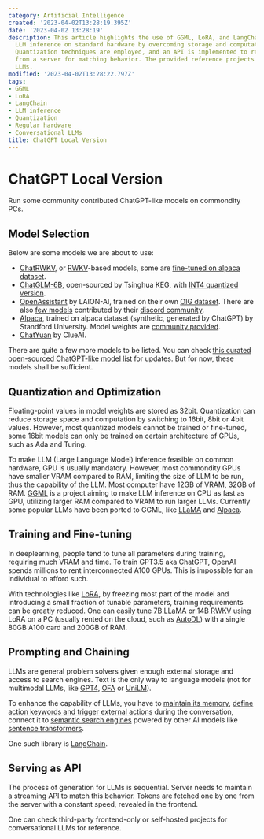 ```yaml
---
category: Artificial Intelligence
created: '2023-04-02T13:28:19.395Z'
date: '2023-04-02 13:28:19'
description: This article highlights the use of GGML, LoRA, and LangChain to improve
  LLM inference on standard hardware by overcoming storage and computation limitations.
  Quantization techniques are employed, and an API is implemented to retrieve tokens
  from a server for matching behavior. The provided reference projects focus on conversational
  LLMs.
modified: '2023-04-02T13:28:22.797Z'
tags:
- GGML
- LoRA
- LangChain
- LLM inference
- Quantization
- Regular hardware
- Conversational LLMs
title: ChatGPT Local Version
---
```


# ChatGPT Local Version
 
Run some community contributed ChatGPT-like models on commondity PCs.
 
## Model Selection
 
Below are some models we are about to use:
 
- [ChatRWKV](https://github.com/BlinkDL/ChatRWKV), or [RWKV](https://github.com/BlinkDL/RWKV-LM)-based models, some are [fine-tuned on alpaca dataset](https://huggingface.co/spaces/Hazzzardous/RWKV-Instruct).
- [ChatGLM-6B](https://github.com/THUDM/ChatGLM-6B), open-sourced by Tsinghua KEG, with [INT4 quantized version](https://huggingface.co/silver/chatglm-6b-int4-slim).
- [OpenAssistant](https://huggingface.co/OpenAssistant) by LAION-AI, trained on their own [OIG dataset](https://huggingface.co/datasets/laion/OIG). There are also [few models](https://huggingface.co/Rallio67) contributed by their [discord community](https://ykilcher.com/open-assistant-discord).
- [Alpaca](https://github.com/tatsu-lab/standford_alpaca), trained on alpaca dataset (synthetic, generated by ChatGPT) by Standford University. Model weights are [community provided](https://github.com/antimatter15/alpaca.cpp).
- [ChatYuan](https://huggingface.co/ClueAI/ChatYuan-large-v1) by ClueAI.
 
There are quite a few more models to be listed. You can check [this curated open-sourced ChatGPT-like model list](https://github.com/nichtdax/awesome-totally-open-chatgpt) for updates. But for now, these models shall be sufficient.
 
## Quantization and Optimization
 
Floating-point values in model weights are stored as 32bit. Quantization can reduce storage space and computation by switching to 16bit, 8bit or 4bit values. However, most quantized models cannot be trained or fine-tuned, some 16bit models can only be trained on certain architecture of GPUs, such as Ada and Turing.
 
To make LLM (Large Language Model) inference feasible on common hardware, GPU is usually mandatory. However, most commondity GPUs have smaller VRAM compared to RAM, limiting the size of LLM to be run, thus the capability of the LLM. Most computer have 12GB of VRAM, 32GB of RAM. [GGML](https://github.com/ggerganov/ggml) is a project aiming to make LLM inference on CPU as fast as GPU, utilizing larger RAM compared to VRAM to run larger LLMs. Currently some popular LLMs have been ported to GGML, like [LLaMA](https://github.com/ggerganov/llama.cpp) and [Alpaca](https://github.com/antimatter15/alpaca.cpp).
 
## Training and Fine-tuning
 
In deeplearning, people tend to tune all parameters during training, requiring much VRAM and time. To train GPT3.5 aka ChatGPT, OpenAI spends millions to rent interconnected A100 GPUs. This is impossible for an individual to afford such.
 
With technologies like [LoRA](https://github.com/microsoft/LoRA), by freezing most part of the model and introducing a small fraction of tunable parameters, training requirements can be greatly reduced. One can easily tune [7B LLaMA](https://github.com/tolen/alpaca-lora) or [14B RWKV](https://github.com/Blealtan/RWKV-LM-LoRA) using LoRA on a PC (usually rented on the cloud, such as [AutoDL](www.autodl.com/home)) with a single 80GB A100 card and 200GB of RAM.
 
## Prompting and Chaining
 
LLMs are general problem solvers given enough external storage and access to search engines. Text is the only way to language models (not for multimodal LLMs, like [GPT4](https://openai.com/research/gpt-4), [OFA](https://github.com/OFA-Sys/OFA) or [UniLM](https://github.com/microsoft/unilm)).
 
To enhance the capability of LLMs, you have to [maintain its memory](https://langchain.readthedocs.io/en/latest/modules/memory/getting_started.html), [define action keywords and trigger external actions](https://langchain.readthedocs.io/en/latest/modules/agents.html) during the conversation, connect it to [semantic search engines](https://github.com/deepset-ai/haystack) powered by other AI models like [sentence transformers](https://www.sbert.net/).
 
One such library is [LangChain](https://langchain.readthedocs.io/en/latest/index.html).
 
## Serving as API
 
The process of generation for LLMs is sequential. Server needs to maintain a streaming API to match this behavior. Tokens are fetched one by one from the server with a constant speed, revealed in the frontend.
 
One can check third-party frontend-only or self-hosted projects for conversational LLMs for reference.
